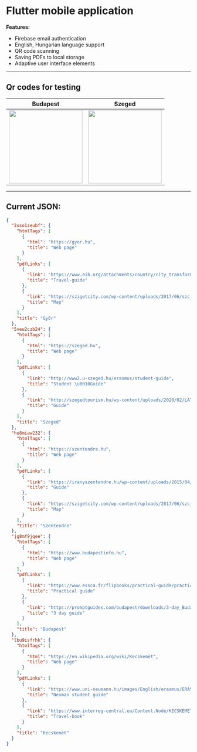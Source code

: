 
# Flutter mobile application  
  
**Features:**  
- Firebase email authentication  
- English, Hungarian language support  
- QR code scanning   
- Saving PDFs to local storage  
- Adaptive user interface elements  
  
------------
## Qr codes for testing
| Budapest | Szeged |
|--|--|
|<img src="https://firebasestorage.googleapis.com/v0/b/jptapp-4228f.appspot.com/o/doc%2FqrCodes%2Fbp.png?alt=media&token=e0d6ae56-8eef-4db3-8641-a7a1d12f1810"  width="200" height="200">|<img src="https://firebasestorage.googleapis.com/v0/b/jptapp-4228f.appspot.com/o/doc%2FqrCodes%2Fszeged.png?alt=media&token=78e92646-fafa-4f56-8be0-6ad950295e8f"  width="200" height="200"> | 

------------

## Current JSON:

```json
{
  "2uso1zeubf": {
    "htmlTags": [
      {
        "html": "https://gyor.hu",
        "title": "Web page"
      }
    ],
    "pdfLinks": [
      {
        "link": "https://www.eib.org/attachments/country/city_transformed_gyor_en.pdf",
        "title": "Travel-guide"
      },
      {
        "link": "https://szigetcity.com/wp-content/uploads/2017/06/szc_b2b_v4_compressed.pdf",
        "title": "Map"
      }
    ],
    "title": "Győr"
  },
  "5veu2czb24": {
    "htmlTags": [
      {
        "html": "https://szeged.hu",
        "title": "Web page"
      }
    ],
    "pdfLinks": [
      {
        "link": "http://www2.u-szeged.hu/erasmus/student-guide",
        "title": "Student \u0010Guide"
      },
      {
        "link": "http://szegedtourism.hu/wp-content/uploads/2020/02/LATNIVALOK-2020-ENG_v6.pdf",
        "title": "Guide"
      }
    ],
    "title": "Szeged"
  },
  "hu8miaw232": {
    "htmlTags": [
      {
        "html": "https://szentendre.hu",
        "title": "Web page"
      }
    ],
    "pdfLinks": [
      {
        "link": "https://iranyszentendre.hu/wp-content/uploads/2015/04/HUN_ENG_legkisebbfajl.pdf",
        "title": "Guide"
      },
      {
        "link": "https://szigetcity.com/wp-content/uploads/2017/06/szc_b2b_v4_compressed.pdf",
        "title": "Map"
      }
    ],
    "title": "Szentendre"
  },
  "jg8mf9jqee": {
    "htmlTags": [
      {
        "html": "https://www.budapestinfo.hu",
        "title": "Web page"
      }
    ],
    "pdfLinks": [
      {
        "link": "https://www.essca.fr/flipbooks/practical-guide/practical-guide-budapest/practical-guide-budapest.pdf",
        "title": "Practical guide"
      },
      {
        "link": "https://promptguides.com/budapest/downloads/3-day_Budapest_PromptGuide_v1.0.pdf",
        "title": "3 day guide"
      }
    ],
    "title": "Budapest"
  },
  "lbu9isfrhk": {
    "htmlTags": [
      {
        "html": "https://en.wikipedia.org/wiki/Kecskemét",
        "title": "Web page"
      }
    ],
    "pdfLinks": [
      {
        "link": "https://www.uni-neumann.hu/images/English/erasmus/ERASMUS%20Student%20guide_2019_2055.pdf",
        "title": "Neuman student guide"
      },
      {
        "link": "https://www.interreg-central.eu/Content.Node/KECSKEMET-travel-book.pdf",
        "title": "Travel-book"
      }
    ],
    "title": "Kecskemét"
  }
}

```

